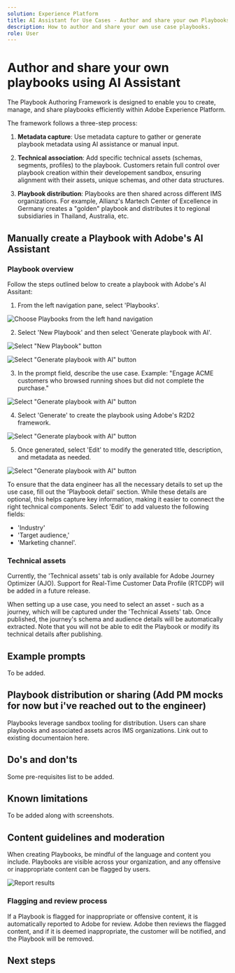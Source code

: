 ```yaml
---
solution: Experience Platform
title: AI Assistant for Use Cases - Author and share your own Playbooks.
description: How to author and share your own use case playbooks.
role: User
---
```


# Author and share your own playbooks using AI Assistant

The Playbook Authoring Framework is designed to enable you to create, manage, and share playbooks efficiently within Adobe Experience Platform. 

The framework follows a three-step process:

1. **Metadata capture**: Use metadata capture to gather or generate playbook metadata using AI assistance or manual input.

2. **Technical association**: Add specific technical assets (schemas, segments, profiles) to the playbook. Customers retain full control over playbook creation within their developement sandbox, ensuring alignment with their assets, unique schemas, and other data structures.

3. **Playbook distribution**: Playbooks are then shared across different IMS organizations. For example, Allianz's Martech Center of Excellence in Germany creates a "golden" playbook and distributes it to regional subsidiaries in Thailand, Australia, etc.

## Manually create a Playbook with Adobe's AI Assistant

### Playbook overview

Follow the steps outlined below to create a playbook with Adobe's AI Assitant:

1. From the left navigation pane, select 'Playbooks'. 

![Choose Playbooks from the left hand navigation]()

2. Select 'New Playbook' and then select 'Generate playbook with AI'.

![Select "New Playbook" button]()

![Select "Generate playbook with AI" button]()

3. In the prompt field, describe the use case. Example: "Engage ACME customers who browsed running shoes but did not complete the purchase."

![Select "Generate playbook with AI" button]()

4. Select 'Generate' to create the playbook using Adobe's R2D2 framework.

![Select "Generate playbook with AI" button]()

5. Once generated, select 'Edit' to modify the generated title, description, and metadata as needed.

![Select "Generate playbook with AI" button]()

To ensure that the data engineer has all the necessary details to set up the use case, fill out the 'Playbook detail' section. While these details are optional, this helps capture key information, making it easier to connect the right technical components. Select 'Edit' to add valuesto the following fields:

* 'Industry'
* 'Target audience,'
* 'Marketing channel'. 

### Technical assets

Currently, the 'Technical assets' tab is only available for Adobe Journey Optimizer (AJO). Support for Real-Time Customer Data Profile (RTCDP) will be added in a future release.

When setting up a use case, you need to select an asset - such as a journey, which will be captured under the 'Technical Assets' tab. Once published, the journey's schema and audience details will be automatically extracted. Note that you will not be able to edit the Playbook or modify its technical details after publishing.

## Example prompts 

To be added.

## Playbook distribution or sharing (Add PM mocks for now but i've reached out to the engineer)

Playbooks leverage sandbox tooling for distribution. Users can share playbooks and associated assets acros IMS organizations. Link out to existing documentaion here.

## Do's and don'ts

Some pre-requisites list to be added.

## Known limitations

To be added along with screenshots. 

## Content guidelines and moderation

When creating Playbooks, be mindful of the language and content you include. Playbooks are visible across your organization, and any offensive or inappropriate content can be flagged by users.

![Report results]()

### Flagging and review process

If a Playbook is flagged for inappropriate or offensive content, it is automatically reported to Adobe for review. Adobe then reviews the flagged content, and if it is deemed inappropriate, the customer will be notified, and the Playbook will be removed.

## Next steps
